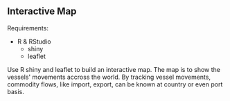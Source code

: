 ## Interactive Map
Requirements:

- R & RStudio
	- shiny
	- leaflet

Use R shiny and leaflet to build an interactive map. The map is to show the vessels' movements accross the world.
By tracking vessel movements, commodity flows, like import, export, can be known at country or even port basis.
